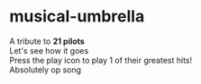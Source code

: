 # musical-umbrella
A tribute to **21 pilots** <br>
Let's see how it goes <br>
Press the play icon to play 1 of their greatest hits! <br>
Absolutely op song